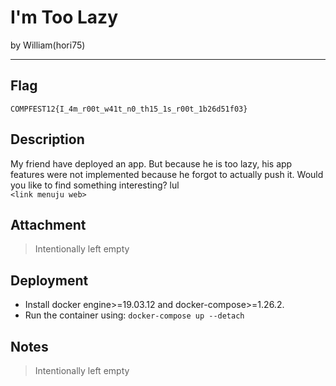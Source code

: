 # I'm Too Lazy

by William(hori75)

---

## Flag

```
COMPFEST12{I_4m_r00t_w41t_n0_th15_1s_r00t_1b26d51f03}
```

## Description
My friend have deployed an app. But because he is too lazy, his app features were not implemented because he forgot to actually push it. Would you like to find something interesting? lul<br>
`<link menuju web>`<br>


## Attachment
> Intentionally left empty

## Deployment
* Install docker engine>=19.03.12 and docker-compose>=1.26.2.
* Run the container using:
```docker-compose up --detach```

## Notes
> Intentionally left empty
